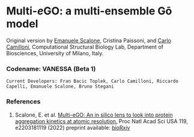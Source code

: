 # Multi-*e*GO: a multi-ensemble Gō model
Original version by [Emanuele Scalone](https://github.com/emalacs), Cristina Paissoni, and [Carlo Camilloni](https://github.com/carlocamilloni), Computational Structural Biology Lab, Department of Biosciences, University of Milano, Italy.

### Codename: VANESSA (Beta 1)

    Current Developers: Fran Bacic Toplek, Carlo Camilloni, Riccardo Capelli, Emanuele Scalone, Bruno Stegani
    
### References
1. Scalone, E. et al. [Multi-eGO: An in silico lens to look into protein aggregation kinetics at atomic resolution.](https://www.pnas.org/doi/10.1073/pnas.2203181119) Proc Natl Acad Sci USA 119, e2203181119 (2022) preprint available: [bioRxiv](https://www.biorxiv.org/content/10.1101/2022.02.18.481033v2)

